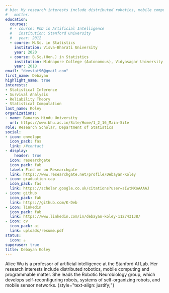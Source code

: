 ```yaml
---
# bio: My research interests include distributed robotics, mobile computing and programmable
#   matter.
education:
  courses:
  # - course: PhD in Artificial Intelligence
  #   institution: Stanford University
  #   year: 2012
  - course: M.Sc. in Statistics
    institution: Visva-Bharati University
    year: 2020
  - course: B.Sc.(Hon.) in Statistics
    institution: Midnapore College (Autonomous), Vidyasagar University
    year: 2018
email: "devstat96@gmail.com"
first_name: Debayan
highlight_name: true
interests:
- Statistical Inference
- Survival Analysis 
- Reliability Theory
- Statistical Computation
last_name: Koley
organizations:
- name: Banaras Hindu University
  url: https://www.bhu.ac.in/Site/Home/1_2_16_Main-Site
role: Research Scholar, Department of Statistics
social:
- icon: envelope
  icon_pack: fas
  link: /#contact
- display:
    header: true
  icon: researchgate
  icon_pack: fab
  label: Find me on Researchgate
  link: https://www.researchgate.net/profile/Debayan-Koley
- icon: graduation-cap
  icon_pack: fas
  link: https://scholar.google.co.uk/citations?user=sIwtMXoAAAAJ
- icon: github
  icon_pack: fab
  link: https://github.com/K-Deb
- icon: linkedin
  icon_pack: fab
  link: https://www.linkedin.com/in/debayan-koley-112743138/
- icon: cv
  icon_pack: ai
  link: uploads/resume.pdf
status:
  icon: ☕️
superuser: true
title: Debayan Koley
---
```


Alice Wu is a professor of artificial intelligence at the Stanford AI Lab. Her research interests include distributed robotics, mobile computing and programmable matter. She leads the Robotic Neurobiology group, which develops self-reconfiguring robots, systems of self-organizing robots, and mobile sensor networks.
{style="text-align: justify;"}